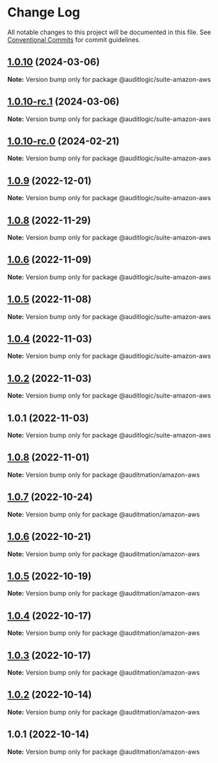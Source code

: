 # Change Log

All notable changes to this project will be documented in this file.
See [Conventional Commits](https://conventionalcommits.org) for commit guidelines.

## [1.0.10](https://github.com/auditlogic/suite/compare/@auditlogic/suite-amazon-aws@1.0.9...@auditlogic/suite-amazon-aws@1.0.10) (2024-03-06)

**Note:** Version bump only for package @auditlogic/suite-amazon-aws





## [1.0.10-rc.1](https://github.com/auditlogic/suite/compare/@auditlogic/suite-amazon-aws@1.0.10-rc.0...@auditlogic/suite-amazon-aws@1.0.10-rc.1) (2024-03-06)

**Note:** Version bump only for package @auditlogic/suite-amazon-aws





## [1.0.10-rc.0](https://github.com/auditlogic/suite/compare/@auditlogic/suite-amazon-aws@1.0.9...@auditlogic/suite-amazon-aws@1.0.10-rc.0) (2024-02-21)

**Note:** Version bump only for package @auditlogic/suite-amazon-aws





## [1.0.9](https://github.com/auditlogic/suite/compare/@auditlogic/suite-amazon-aws@1.0.6...@auditlogic/suite-amazon-aws@1.0.9) (2022-12-01)

**Note:** Version bump only for package @auditlogic/suite-amazon-aws





## [1.0.8](https://github.com/auditlogic/suite/compare/@auditlogic/suite-amazon-aws@1.0.6...@auditlogic/suite-amazon-aws@1.0.8) (2022-11-29)

**Note:** Version bump only for package @auditlogic/suite-amazon-aws





## [1.0.6](https://github.com/auditlogic/suite/compare/@auditlogic/suite-amazon-aws@1.0.5...@auditlogic/suite-amazon-aws@1.0.6) (2022-11-09)

**Note:** Version bump only for package @auditlogic/suite-amazon-aws





## [1.0.5](https://github.com/auditlogic/suite/compare/@auditlogic/suite-amazon-aws@1.0.4...@auditlogic/suite-amazon-aws@1.0.5) (2022-11-08)

**Note:** Version bump only for package @auditlogic/suite-amazon-aws





## [1.0.4](https://github.com/auditlogic/suite/compare/@auditlogic/suite-amazon-aws@1.0.2...@auditlogic/suite-amazon-aws@1.0.4) (2022-11-03)

**Note:** Version bump only for package @auditlogic/suite-amazon-aws





## [1.0.2](https://github.com/auditlogic/suite/compare/@auditlogic/suite-amazon-aws@1.0.1...@auditlogic/suite-amazon-aws@1.0.2) (2022-11-03)

**Note:** Version bump only for package @auditlogic/suite-amazon-aws





## 1.0.1 (2022-11-03)

**Note:** Version bump only for package @auditlogic/suite-amazon-aws





## [1.0.8](https://github.com/auditmation/store-content/compare/@auditmation/amazon-aws@1.0.7...@auditmation/amazon-aws@1.0.8) (2022-11-01)

**Note:** Version bump only for package @auditmation/amazon-aws





## [1.0.7](https://github.com/auditmation/store-content/compare/@auditmation/amazon-aws@1.0.6...@auditmation/amazon-aws@1.0.7) (2022-10-24)

**Note:** Version bump only for package @auditmation/amazon-aws





## [1.0.6](https://github.com/auditmation/store-content/compare/@auditmation/amazon-aws@1.0.5...@auditmation/amazon-aws@1.0.6) (2022-10-21)

**Note:** Version bump only for package @auditmation/amazon-aws





## [1.0.5](https://github.com/auditmation/store-content/compare/@auditmation/amazon-aws@1.0.4...@auditmation/amazon-aws@1.0.5) (2022-10-19)

**Note:** Version bump only for package @auditmation/amazon-aws





## [1.0.4](https://github.com/auditmation/store-content/compare/@auditmation/amazon-aws@1.0.3...@auditmation/amazon-aws@1.0.4) (2022-10-17)

**Note:** Version bump only for package @auditmation/amazon-aws





## [1.0.3](https://github.com/auditmation/store-content/compare/@auditmation/amazon-aws@1.0.2...@auditmation/amazon-aws@1.0.3) (2022-10-17)

**Note:** Version bump only for package @auditmation/amazon-aws





## [1.0.2](https://github.com/auditmation/store-content/compare/@auditmation/amazon-aws@1.0.1...@auditmation/amazon-aws@1.0.2) (2022-10-14)

**Note:** Version bump only for package @auditmation/amazon-aws





## 1.0.1 (2022-10-14)

**Note:** Version bump only for package @auditmation/amazon-aws

